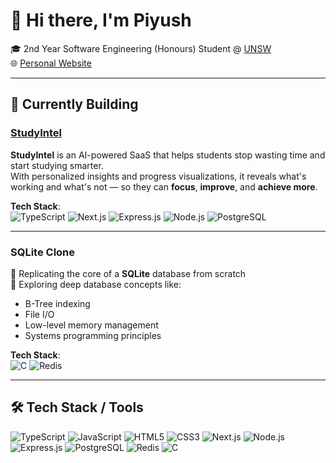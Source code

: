 # 👋 Hi there, I'm Piyush

🎓 2nd Year Software Engineering (Honours) Student @ [UNSW](https://www.unsw.edu.au)  
<a target="_blank">🌐 [Personal Website](https://piyushj.dev)</a>

---

## 🚀 Currently Building

### [StudyIntel](https://studyintel.app)
**StudyIntel** is an AI-powered SaaS that helps students stop wasting time and start studying smarter.  
With personalized insights and progress visualizations, it reveals what's working and what's not — so they can **focus**, **improve**, and **achieve more**.

**Tech Stack**:  
![TypeScript](https://img.shields.io/badge/-TypeScript-3178C6?style=flat&logo=typescript&logoColor=white)
![Next.js](https://img.shields.io/badge/-Next.js-000000?style=flat&logo=next.js)
![Express.js](https://img.shields.io/badge/-Express.js-000000?style=flat&logo=express&logoColor=white)
![Node.js](https://img.shields.io/badge/-Node.js-339933?style=flat&logo=node.js&logoColor=white)
![PostgreSQL](https://img.shields.io/badge/-PostgreSQL-4169E1?style=flat&logo=postgresql&logoColor=white)

---

### SQLite Clone
🔧 Replicating the core of a **SQLite** database from scratch  
🧠 Exploring deep database concepts like:
- B-Tree indexing
- File I/O
- Low-level memory management
- Systems programming principles

**Tech Stack**:  
![C](https://img.shields.io/badge/-C-00599C?style=flat&logo=c&logoColor=white)
![Redis](https://img.shields.io/badge/-Redis-DC382D?style=flat&logo=redis&logoColor=white)

---

## 🛠️ Tech Stack / Tools

![TypeScript](https://img.shields.io/badge/-TypeScript-3178C6?style=flat&logo=typescript&logoColor=white)
![JavaScript](https://img.shields.io/badge/-JavaScript-F7DF1E?style=flat&logo=javascript&logoColor=black)
![HTML5](https://img.shields.io/badge/-HTML5-E34F26?style=flat&logo=html5&logoColor=white)
![CSS3](https://img.shields.io/badge/-CSS3-1572B6?style=flat&logo=css3&logoColor=white)
![Next.js](https://img.shields.io/badge/-Next.js-000000?style=flat&logo=next.js)
![Node.js](https://img.shields.io/badge/-Node.js-339933?style=flat&logo=node.js&logoColor=white)
![Express.js](https://img.shields.io/badge/-Express.js-000000?style=flat&logo=express&logoColor=white)
![PostgreSQL](https://img.shields.io/badge/-PostgreSQL-4169E1?style=flat&logo=postgresql&logoColor=white)
![Redis](https://img.shields.io/badge/-Redis-DC382D?style=flat&logo=redis&logoColor=white)
![C](https://img.shields.io/badge/-C-00599C?style=flat&logo=c&logoColor=white)

<!--
---
## 📊 GitHub Stats

<div align="center">
  <img src="https://github-readme-stats.vercel.app/api?username=PiyushJ1&show_icons=true&theme=default" alt="Piyush's GitHub Stats" height="165" />
  <img src="https://github-readme-stats.vercel.app/api/top-langs/?username=PiyushJ1&layout=compact&theme=default" alt="Top Languages" height="165" />
</div>
-->
